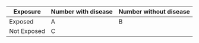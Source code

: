 | Exposure    | Number with disease | Number without disease |
|----------   |---------------------|------------------------|
| Exposed     | A                   | B                      |
| Not Exposed | C                
